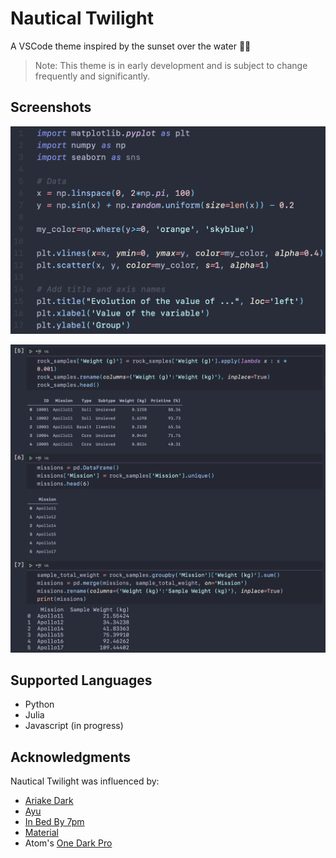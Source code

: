 

# Nautical Twilight

A VSCode theme inspired by the sunset over the water 🌅⚓

> Note: This theme is in early development and is subject to change frequently and significantly.

## Screenshots
![Python Example](img/Python.png)

![Notebook Example](img/notebook.png)

## Supported Languages
* Python
* Julia
* Javascript (in progress)

## Acknowledgments
Nautical Twilight was influenced by:
* [Ariake Dark](https://marketplace.visualstudio.com/items?itemName=wart.ariake-dark)
* [Ayu](https://marketplace.visualstudio.com/items?itemName=teabyii.ayu)
* [In Bed By 7pm](https://marketplace.visualstudio.com/items?itemName=sdras.inbedby7pm)
* [Material](https://marketplace.visualstudio.com/items?itemName=Equinusocio.vsc-material-theme)
* Atom's [One Dark Pro](https://atom.io/themes/one-dark-syntax)
